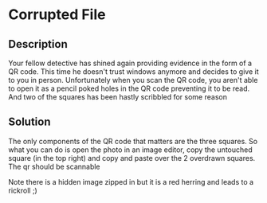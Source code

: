 # Corrupted File

## Description

Your fellow detective has shined again providing evidence in the form of a QR code. This time he doesn't trust windows anymore and decides to give it to you in person. Unfortunately when you scan the QR code, you aren't able to open it as a pencil poked holes in the QR code preventing it to be read. And two of the squares has been hastly scribbled for some reason

## Solution

The only components of the QR code that matters are the three squares. So what you can do is open the photo in an image editor, copy the untouched square (in the top right) and copy and paste over the 2 overdrawn squares. The qr should be scannable

Note there is a hidden image zipped in but it is a red herring and leads to a rickroll ;)


